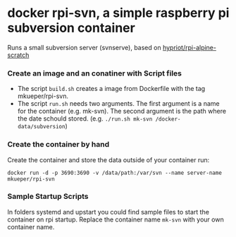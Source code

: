 # docker rpi-svn, a simple raspberry pi subversion container

Runs a small subversion server (svnserve), based on [hypriot/rpi-alpine-scratch](https://github.com/hypriot/rpi-alpine-scratch)

### Create an image and an conatiner with Script files
- The script `build.sh` creates a image from Dockerfile with the tag mkueper/rpi-svn.
- The script `run.sh` needs two arguments. The first argument is a name for the container (e.g. mk-svn). The second argument is the path where the date schould stored. (e.g. ```./run.sh mk-svn /docker-data/subversion```)

### Create the container by hand
Create the container and store the data outside of your container run:
```
docker run -d -p 3690:3690 -v /data/path:/var/svn --name server-name mkueper/rpi-svn
```

### Sample Startup Scripts
In folders systemd and upstart you could find sample files to start the container on rpi startup. Replace the container name `mk-svn` with your own container name.

